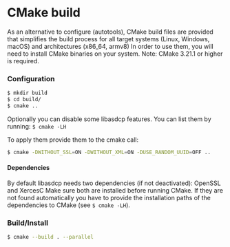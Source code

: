 # CMake build

As an alternative to configure (autotools), CMake build files are provided that simplifies the build process for all target systems (Linux, Windows, macOS) and architectures (x86_64, armv8)
In order to use them, you will need to install CMake binaries on your system.
Note: CMake 3.21.1 or higher is required.

### Configuration

```bash
$ mkdir build
$ cd build/
$ cmake ..
```

Optionally you can disable some libasdcp features. You can list them by running: `$ cmake -LH`

To apply them provide them to the cmake call:
```bash
$ cmake -DWITHOUT_SSL=ON -DWITHOUT_XML=ON -DUSE_RANDOM_UUID=OFF ..
```

#### Dependencies

By default libasdcp needs two dependencies (if not deactivated): OpenSSL and XercesC
Make sure both are installed before running CMake. If they are not found automatically you have to provide the installation paths of the dependencies to CMake (see `$ cmake -LH`).

### Build/Install

```bash
$ cmake --build . --parallel
```
